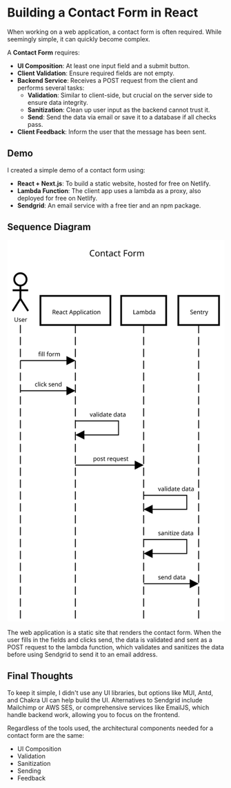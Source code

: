 # Building a Contact Form in React

When working on a web application, a contact form is often required. While seemingly simple, it can quickly become complex.

A **Contact Form** requires:

- **UI Composition**: At least one input field and a submit button.
- **Client Validation**: Ensure required fields are not empty.
- **Backend Service**: Receives a POST request from the client and performs several tasks:
  - **Validation**: Similar to client-side, but crucial on the server side to ensure data integrity.
  - **Sanitization**: Clean up user input as the backend cannot trust it.
  - **Send**: Send the data via email or save it to a database if all checks pass.
- **Client Feedback**: Inform the user that the message has been sent.

## Demo

I created a simple demo of a contact form using:

- **React + Next.js**: To build a static website, hosted for free on Netlify.
- **Lambda Function**: The client app uses a lambda as a proxy, also deployed for free on Netlify.
- **Sendgrid**: An email service with a free tier and an npm package.

## Sequence Diagram

![Sequence Diagram](./public/Contact_Form.svg)

The web application is a static site that renders the contact form. When the user fills in the fields and clicks send, the data is validated and sent as a POST request to the lambda function, which validates and sanitizes the data before using Sendgrid to send it to an email address.

## Final Thoughts

To keep it simple, I didn't use any UI libraries, but options like MUI, Antd, and Chakra UI can help build the UI. Alternatives to Sendgrid include Mailchimp or AWS SES, or comprehensive services like EmailJS, which handle backend work, allowing you to focus on the frontend.

Regardless of the tools used, the architectural components needed for a contact form are the same:

- UI Composition
- Validation
- Sanitization
- Sending
- Feedback
